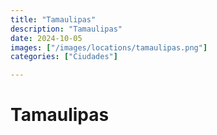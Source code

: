 ```yaml
---
title: "Tamaulipas"
description: "Tamaulipas"
date: 2024-10-05
images: ["/images/locations/tamaulipas.png"]
categories: ["Ciudades"]

---
```


# Tamaulipas

